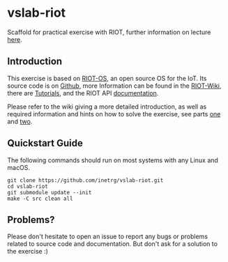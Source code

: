 # vslab-riot
Scaffold for practical exercise with RIOT, further information on lecture
[here](https://www.inet.haw-hamburg.de/teaching/ws-2019-20/verteilte-systeme-1).

## Introduction

This exercise is based on [RIOT-OS](https://riot-os.org), an open source OS for
the IoT. Its source code is on [Github](https://github.com/RIOT-OS/RIOT), more
Information can be found in the [RIOT-Wiki](https://github.com/RIOT-OS/RIOT/wiki),
there are [Tutorials](https://github.com/RIOT-OS/Tutorials), and the RIOT API
[documentation](https://doc.riot-os.org).

Please refer to the wiki giving a more detailed introduction, as well as
required information and hints on how to solve the exercise, see parts
[one](https://github.com/inetrg/vslab-riot/wiki/vslab-riot-part1) and
[two](https://github.com/inetrg/vslab-riot/wiki/vslab-riot-part2).

## Quickstart Guide

The following commands should run on most systems with any Linux and macOS.

```
git clone https://github.com/inetrg/vslab-riot.git
cd vslab-riot
git submodule update --init
make -C src clean all
```

## Problems?

Please don't hesitate to open an issue to report any bugs or problems related to source code and documentation. But don't ask for a solution to the exercise :)
